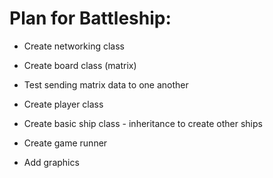 # Plan for Battleship: 


   * Create networking class

  * Create board class (matrix)

  * Test sending matrix data to one another

  * Create player class

  * Create basic ship class - inheritance to create other ships

  * Create game runner

  * Add graphics
